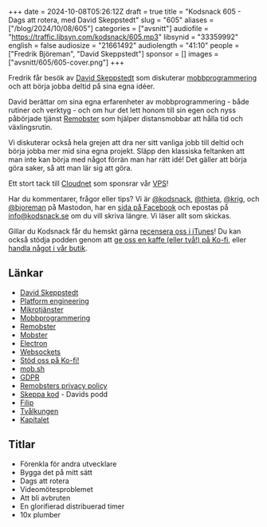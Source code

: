 +++
date = 2024-10-08T05:26:12Z
draft = true
title = "Kodsnack 605 - Dags att rotera, med David Skeppstedt"
slug = "605"
aliases = ["/blog/2024/10/08/605"]
categories = ["avsnitt"]
audiofile = "https://traffic.libsyn.com/kodsnack/605.mp3"
libsynid = "33359992"
english = false
audiosize = "21661492"
audiolength = "41:10"
people = ["Fredrik Björeman", "David Skeppstedt"]
sponsor = []
images = ["avsnitt/605/605-cover.png"]
+++

Fredrik får besök av [David Skeppstedt](https://dskeppstedt.se/) som diskuterar [mobbprogrammering](https://en.wikipedia.org/wiki/Team_programming) och att börja jobba deltid på sina egna idéer.

David berättar om sina egna erfarenheter av mobbprogrammering - både rutiner och verktyg - och om hur det lett honom till sin egen och nyss påbörjade tjänst [Remobster](https://remobster.io/) som hjälper distansmobbar att hålla tid och växlingsrutin.

Vi diskuterar också hela grejen att dra ner sitt vanliga jobb till deltid och börja jobba mer mid sina egna projekt. Släpp den klassiska feltanken att man inte kan börja med något förrän man har rätt idé! Det gäller att börja göra saker, så att man lär sig att göra.

Ett stort tack till [Cloudnet](https://www.cloudnet.se) som sponsrar vår [VPS](https://en.wikipedia.org/wiki/Virtual_private_server)!

Har du kommentarer, frågor eller tips? Vi är [@kodsnack](https://social.podsnack.se/@kodsnack), [@thieta](https://6510.nu/@thieta), [@krig](https://6510.nu/@krig), och [@bjoreman](https://toot.cafe/@bjoreman) på Mastodon, har en [sida på Facebook](https://www.facebook.com/) och epostas på [info@kodsnack.se](mailto:info@kodsnack.se) om du vill skriva längre. Vi läser allt som skickas.

Gillar du Kodsnack får du hemskt gärna [recensera oss i iTunes](https://itunes.apple.com/se/podcast/kodsnack/id561631498?l=en)! Du kan också stödja podden genom att <a href="https://ko-fi.com/kodsnack" rel="payment">ge oss en kaffe (eller två!) på Ko-fi</a>, eller [handla något i vår butik](https://shop.spreadshirt.se/kodsnack/).

## Länkar
* [David Skeppstedt](https://dskeppstedt.se/)
* [Platform engineering](https://en.wikipedia.org/wiki/Platform_engineering)
* [Mikrotjänster](https://en.wikipedia.org/wiki/Microservices)
* [Mobbprogrammering](https://en.wikipedia.org/wiki/Team_programming)
* [Remobster](https://remobster.io/)
* [Mobster](http://mobster.cc/)
* [Electron](https://en.wikipedia.org/wiki/Electron_%28software_framework%29)
* [Websockets](https://en.wikipedia.org/wiki/WebSocket)
* [Stöd oss på Ko-fi!](https://ko-fi.com/kodsnack)
* [mob.sh](https://mob.sh/)
* [GDPR](https://en.wikipedia.org/wiki/General_Data_Protection_Regulation)
* [Remobsters privacy policy](https://remobster.io/privacy-policy)
* [Skeppa kod](https://skeppakod.se/) - Davids podd
* [Filip](https://fippli.se/)
* [Tvålkungen](https://www.monopol.se/poddar/tvalkungen)
* [Kapitalet](https://www.monopol.se/poddar/kapitalet)

## Titlar
* Förenkla för andra utvecklare
* Bygga det på mitt sätt
* Dags att rotera
* Videomötesproblemet
* Att bli avbruten
* En glorifierad distribuerad timer
* 10x plumber